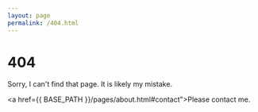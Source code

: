 ```yaml
---
layout: page
permalink: /404.html
---
```


# 404
Sorry, I can't find that page. It is likely my mistake.

<a href={{ BASE_PATH }}/pages/about.html#contact">Please contact me</a>.
